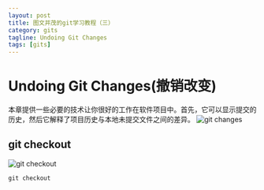 ```yaml
---
layout: post
title: 图文并茂的git学习教程（三）
category: gits
tagline: Undoing Git Changes
tags: [gits]
---
```


# Undoing Git Changes(撤销改变)

本章提供一些必要的技术让你很好的工作在软件项目中。首先，它可以显示提交的历史，然后它解释了项目历史与本地未提交文件之间的差异。
![git changes][git changes]

## git checkout

![git checkout][git checkout]

`git checkout` 




















[git changes]: https://www.atlassian.com/wac/landing/git/tutorial/undoing-changes/pageSections/0/contentColumnTwo/0/imageBinary/git-tutorial_undoing-changes.png
[git checkout]: https://www.atlassian.com/wac/landing/git/tutorial/undoing-changes/pageSections/00/contentFullWidth/0/tabs/0/pageSections/0/contentColumnTwo/0/imageBinary/git-training-undoing-changes.png
[git revert]: https://www.atlassian.com/wac/landing/git/tutorial/undoing-changes/pageSections/00/contentFullWidth/0/tabs/0/pageSections/00/contentColumnTwo/0/imageBinary/git-tutorial_changes-revert.png
[git reset]: https://www.atlassian.com/wac/landing/git/tutorial/undoing-changes/pageSections/00/contentFullWidth/0/tabs/0/pageSections/01/contentColumnTwo/0/imageBinary/git-tutorial-changes-reset.png
[git clean]: https://www.atlassian.com/wac/landing/git/tutorial/undoing-changes/pageSections/00/contentFullWidth/0/tabs/0/pageSections/02/contentColumnTwo/0/imageBinary/git-tutorial-changes-clean.png
